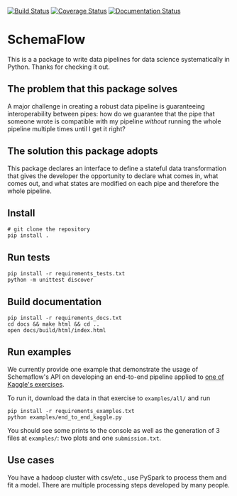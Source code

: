 [![Build Status](https://travis-ci.org/jorgecarleitao/schemaflow.svg?branch=master)](https://travis-ci.org/jorgecarleitao/schemaflow)
[![Coverage Status](https://coveralls.io/repos/github/jorgecarleitao/schemaflow/badge.svg)](https://coveralls.io/github/jorgecarleitao/schemaflow)
[![Documentation Status](https://readthedocs.org/projects/schemaflow/badge/?version=latest)](https://schemaflow.readthedocs.io/en/latest/?badge=latest)

# SchemaFlow

This is a a package to write data pipelines for data science systematically in Python.
Thanks for checking it out.

## The problem that this package solves

A major challenge in creating a robust data pipeline is guaranteeing interoperability between
pipes: how do we guarantee that the pipe that someone wrote is compatible
with my pipeline *without* running the whole pipeline multiple times until I get it right?

## The solution this package adopts
 
This package declares an interface to define a stateful data transformation that gives 
the developer the opportunity to declare what comes in, what comes out, and what states are modified
on each pipe and therefore the whole pipeline.

## Install 

    # git clone the repository
    pip install .

## Run tests

    pip install -r requirements_tests.txt
    python -m unittest discover

## Build documentation

    pip install -r requirements_docs.txt
    cd docs && make html && cd ..
    open docs/build/html/index.html

## Run examples

We currently provide one example that demonstrate the usage of Schemaflow's API
on developing an end-to-end pipeline applied to 
[one of Kaggle's exercises](https://www.kaggle.com/c/house-prices-advanced-regression-techniques).

To run it, download the data in that exercise to `examples/all/` and run

    pip install -r requirements_examples.txt
    python examples/end_to_end_kaggle.py

You should see some prints to the console as well as the generation of 3 files at 
`examples/`: two plots and one `submission.txt`.

## Use cases

You have a hadoop cluster with csv/etc., use PySpark to process them
and fit a model. There are multiple processing steps developed by many people.
